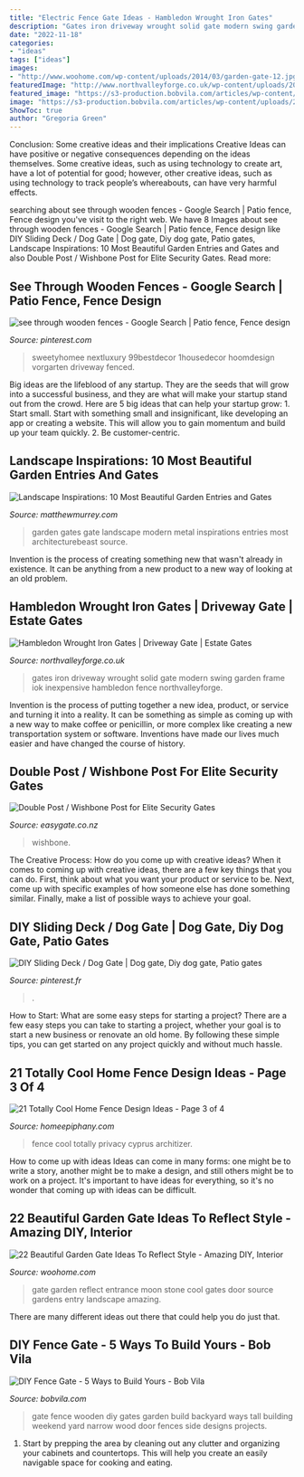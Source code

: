 ```yaml
---
title: "Electric Fence Gate Ideas - Hambledon Wrought Iron Gates"
description: "Gates iron driveway wrought solid gate modern swing garden frame iok inexpensive hambledon fence northvalleyforge"
date: "2022-11-18"
categories:
- "ideas"
tags: ["ideas"]
images:
- "http://www.woohome.com/wp-content/uploads/2014/03/garden-gate-12.jpg"
featuredImage: "http://www.northvalleyforge.co.uk/wp-content/uploads/2016/04/solid-frame.jpg"
featured_image: "https://s3-production.bobvila.com/articles/wp-content/uploads/2016/03/Tall_Wooden_Door_Gate_BlackAndDecker.jpg"
image: "https://s3-production.bobvila.com/articles/wp-content/uploads/2016/03/Tall_Wooden_Door_Gate_BlackAndDecker.jpg"
ShowToc: true
author: "Gregoria Green"
---
```



Conclusion: Some creative ideas and their implications
Creative Ideas can have positive or negative consequences depending on the ideas themselves. Some creative ideas, such as using technology to create art, have a lot of potential for good; however, other creative ideas, such as using technology to track people’s whereabouts, can have very harmful effects.

	

		
searching about see through wooden fences - Google Search | Patio fence, Fence design you've visit to the right web. We have 8 Images about see through wooden fences - Google Search | Patio fence, Fence design like DIY Sliding Deck / Dog Gate | Dog gate, Diy dog gate, Patio gates, Landscape Inspirations: 10 Most Beautiful Garden Entries and Gates and also Double Post / Wishbone Post for Elite Security Gates. Read more:
		
    
## See Through Wooden Fences - Google Search | Patio Fence, Fence Design

<img loading=lazy src="https://i.pinimg.com/736x/17/44/c1/1744c1298db86932b357f20ceba53771.jpg" onerror="this.onerror=null;this.src='https://tse3.mm.bing.net/th?id=OIP.tnHevUaddAAq13KxTh0XHAHaFj&amp;pid=15.1';" alt="see through wooden fences - Google Search | Patio fence, Fence design">

_Source: pinterest.com_

>sweetyhomee nextluxury 99bestdecor 1housedecor hoomdesign vorgarten driveway fenced. 

	

Big ideas are the lifeblood of any startup. They are the seeds that will grow into a successful business, and they are what will make your startup stand out from the crowd. Here are 5 big ideas that can help your startup grow: 1. Start small. Start with something small and insignificant, like developing an app or creating a website. This will allow you to gain momentum and build up your team quickly. 2. Be customer-centric.

    
## Landscape Inspirations: 10 Most Beautiful Garden Entries And Gates

<img loading=lazy src="http://matthewmurrey.com/wp-content/uploads/2015/05/ExpensiveLife.jpg" onerror="this.onerror=null;this.src='https://tse4.mm.bing.net/th?id=OIP.B9OVu1jLoADYiEfhJxUebQHaLJ&amp;pid=15.1';" alt="Landscape Inspirations: 10 Most Beautiful Garden Entries and Gates">

_Source: matthewmurrey.com_

>garden gates gate landscape modern metal inspirations entries most architecturebeast source. 

	

Invention is the process of creating something new that wasn't already in existence. It can be anything from a new product to a new way of looking at an old problem. 

    
## Hambledon Wrought Iron Gates | Driveway Gate | Estate Gates

<img loading=lazy src="http://www.northvalleyforge.co.uk/wp-content/uploads/2016/04/solid-frame.jpg" onerror="this.onerror=null;this.src='https://tse2.mm.bing.net/th?id=OIP.h9NawZxvZSL_k1zDmpkq8gHaE8&amp;pid=15.1';" alt="Hambledon Wrought Iron Gates | Driveway Gate | Estate Gates">

_Source: northvalleyforge.co.uk_

>gates iron driveway wrought solid gate modern swing garden frame iok inexpensive hambledon fence northvalleyforge. 

	

Invention is the process of putting together a new idea, product, or service and turning it into a reality. It can be something as simple as coming up with a new way to make coffee or penicillin, or more complex like creating a new transportation system or software. Inventions have made our lives much easier and have changed the course of history.

    
## Double Post / Wishbone Post For Elite Security Gates

<img loading=lazy src="https://cdn-asset-mel-1.airsquare.com/easygate/managed/image/product/3760B456-F5A3-4BD5-BCDDCCEABE9E0473-detail-large.jpg" onerror="this.onerror=null;this.src='https://tse3.mm.bing.net/th?id=OIP.NKHnJeZ7EKjddn6KYDh3jAHaJ4&amp;pid=15.1';" alt="Double Post / Wishbone Post for Elite Security Gates">

_Source: easygate.co.nz_

>wishbone. 

	

The Creative Process: How do you come up with creative ideas?
When it comes to coming up with creative ideas, there are a few key things that you can do. First, think about what you want your product or service to be. Next, come up with specific examples of how someone else has done something similar. Finally, make a list of possible ways to achieve your goal.

    
## DIY Sliding Deck / Dog Gate | Dog Gate, Diy Dog Gate, Patio Gates

<img loading=lazy src="https://i.pinimg.com/736x/f7/25/e5/f725e5414e8692813dca3b2005ea16bb.jpg" onerror="this.onerror=null;this.src='https://tse3.mm.bing.net/th?id=OIP.D6lGBB8CaDEX6fb0bNO7jwHaEO&amp;pid=15.1';" alt="DIY Sliding Deck / Dog Gate | Dog gate, Diy dog gate, Patio gates">

_Source: pinterest.fr_

>. 

	

How to Start: What are some easy steps for starting a project?
There are a few easy steps you can take to starting a project, whether your goal is to start a new business or renovate an old home. By following these simple tips, you can get started on any project quickly and without much hassle.

    
## 21 Totally Cool Home Fence Design Ideas - Page 3 Of 4

<img loading=lazy src="https://homeepiphany.com/wp-content/uploads/2015/07/21-Totally-Cool-Home-Fence-Design-Ideas-12.jpg" onerror="this.onerror=null;this.src='https://tse1.mm.bing.net/th?id=OIP.Q3RJ12m9XoCjGOQriKa4xwHaE3&amp;pid=15.1';" alt="21 Totally Cool Home Fence Design Ideas - Page 3 of 4">

_Source: homeepiphany.com_

>fence cool totally privacy cyprus architizer. 

	

How to come up with ideas
Ideas can come in many forms: one might be to write a story, another might be to make a design, and still others might be to work on a project. It's important to have ideas for everything, so it's no wonder that coming up with ideas can be difficult.

    
## 22 Beautiful Garden Gate Ideas To Reflect Style - Amazing DIY, Interior

<img loading=lazy src="http://www.woohome.com/wp-content/uploads/2014/03/garden-gate-12.jpg" onerror="this.onerror=null;this.src='https://tse2.mm.bing.net/th?id=OIP.W8hQ_LGzUJ7DtbTDIOPoAQHaLF&amp;pid=15.1';" alt="22 Beautiful Garden Gate Ideas To Reflect Style - Amazing DIY, Interior">

_Source: woohome.com_

>gate garden reflect entrance moon stone cool gates door source gardens entry landscape amazing. 

	

There are many different ideas out there that could help you do just that.

    
## DIY Fence Gate - 5 Ways To Build Yours - Bob Vila

<img loading=lazy src="https://s3-production.bobvila.com/articles/wp-content/uploads/2016/03/Tall_Wooden_Door_Gate_BlackAndDecker.jpg" onerror="this.onerror=null;this.src='https://tse1.mm.bing.net/th?id=OIP.bhofWOu3dUD3aATO-kxviAHaJw&amp;pid=15.1';" alt="DIY Fence Gate - 5 Ways to Build Yours - Bob Vila">

_Source: bobvila.com_

>gate fence wooden diy gates garden build backyard ways tall building weekend yard narrow wood door fences side designs projects. 

	

1. Start by prepping the area by cleaning out any clutter and organizing your cabinets and countertops. This will help you create an easily navigable space for cooking and eating.

